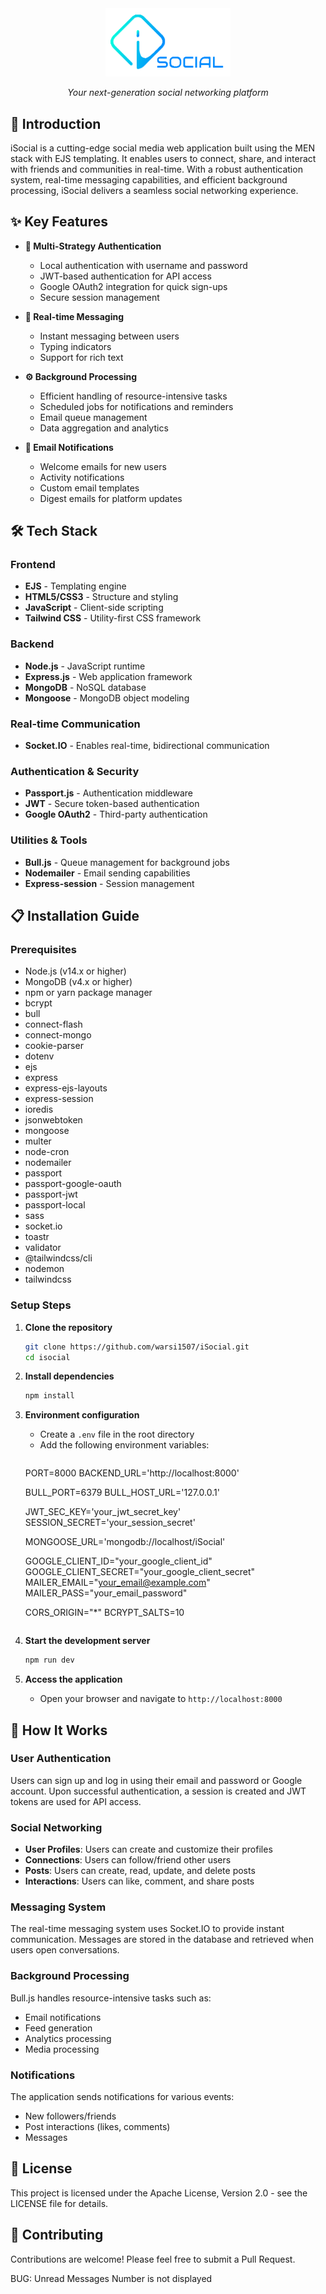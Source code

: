<div align="center">
  <img src="assets/images/iSocial-logo.png" alt="iSocial Logo" width="200"/>

  *Your next-generation social networking platform*
  </div>

  ## 🚀 Introduction

  iSocial is a cutting-edge social media web application built using the MEN stack with EJS templating. It enables users to connect, share, and interact with friends and communities in real-time. With a robust authentication system, real-time messaging capabilities, and efficient background processing, iSocial delivers a seamless social networking experience.

  ## ✨ Key Features

  - **🔐 Multi-Strategy Authentication**
    - Local authentication with username and password
    - JWT-based authentication for API access
    - Google OAuth2 integration for quick sign-ups
    - Secure session management

  - **💬 Real-time Messaging**
    - Instant messaging between users
    - Typing indicators
    - Support for rich text

  - **⚙️ Background Processing**
    - Efficient handling of resource-intensive tasks
    - Scheduled jobs for notifications and reminders
    - Email queue management
    - Data aggregation and analytics

  - **📧 Email Notifications**
    - Welcome emails for new users
    - Activity notifications
    - Custom email templates
    - Digest emails for platform updates

  ## 🛠️ Tech Stack

  ### Frontend
  - **EJS** - Templating engine
  - **HTML5/CSS3** - Structure and styling
  - **JavaScript** - Client-side scripting
  - **Tailwind CSS** - Utility-first CSS framework

  ### Backend
  - **Node.js** - JavaScript runtime
  - **Express.js** - Web application framework
  - **MongoDB** - NoSQL database
  - **Mongoose** - MongoDB object modeling

  ### Real-time Communication
  - **Socket.IO** - Enables real-time, bidirectional communication

  ### Authentication & Security
  - **Passport.js** - Authentication middleware
  - **JWT** - Secure token-based authentication
  - **Google OAuth2** - Third-party authentication

  ### Utilities & Tools
  - **Bull.js** - Queue management for background jobs
  - **Nodemailer** - Email sending capabilities
  - **Express-session** - Session management

  ## 📋 Installation Guide

  ### Prerequisites
  - Node.js (v14.x or higher)
  - MongoDB (v4.x or higher)
  - npm or yarn package manager
  - bcrypt
  - bull
  - connect-flash
  - connect-mongo
  - cookie-parser
  - dotenv
  - ejs
  - express
  - express-ejs-layouts
  - express-session
  - ioredis
  - jsonwebtoken
  - mongoose
  - multer
  - node-cron
  - nodemailer
  - passport
  - passport-google-oauth
  - passport-jwt
  - passport-local
  - sass
  - socket.io
  - toastr
  - validator
  - @tailwindcss/cli
  - nodemon
  - tailwindcss

  ### Setup Steps

  1. **Clone the repository**
     ```bash
     git clone https://github.com/warsi1507/iSocial.git
     cd isocial
     ```

  2. **Install dependencies**
     ```bash
     npm install
     ```

  3. **Environment configuration**
     - Create a `.env` file in the root directory
     - Add the following environment variables:
       ```
      PORT=8000
      BACKEND_URL='http://localhost:8000'

      BULL_PORT=6379
      BULL_HOST_URL='127.0.0.1'

      JWT_SEC_KEY='your_jwt_secret_key'
      SESSION_SECRET='your_session_secret'

      MONGOOSE_URL='mongodb://localhost/iSocial'

      GOOGLE_CLIENT_ID="your_google_client_id"
      GOOGLE_CLIENT_SECRET="your_google_client_secret"
      MAILER_EMAIL="your_email@example.com"
      MAILER_PASS="your_email_password"

      CORS_ORIGIN="*"
      BCRYPT_SALTS=10
       ```

  4. **Start the development server**
     ```bash
     npm run dev
     ```

  5. **Access the application**
     - Open your browser and navigate to `http://localhost:8000`

  ## 🔄 How It Works

  ### User Authentication
  Users can sign up and log in using their email and password or Google account. Upon successful authentication, a session is created and JWT tokens are used for API access.

  ### Social Networking
  - **User Profiles**: Users can create and customize their profiles
  - **Connections**: Users can follow/friend other users
  - **Posts**: Users can create, read, update, and delete posts
  - **Interactions**: Users can like, comment, and share posts

  ### Messaging System
  The real-time messaging system uses Socket.IO to provide instant communication. Messages are stored in the database and retrieved when users open conversations.

  ### Background Processing
  Bull.js handles resource-intensive tasks such as:
  - Email notifications
  - Feed generation
  - Analytics processing
  - Media processing

  ### Notifications
  The application sends notifications for various events:
  - New followers/friends
  - Post interactions (likes, comments)
  - Messages

  ## 📝 License

  This project is licensed under the Apache License, Version 2.0 - see the LICENSE file for details.

  ## 🤝 Contributing

  Contributions are welcome! Please feel free to submit a Pull Request.

  BUG: Unread Messages Number is not displayed
